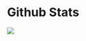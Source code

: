 <h1>Github Stats</h1>
<a href="https://github.com/IsThatTheRealNick">
  <img align="center" src="https://github-readme-stats.vercel.app/api?username=IsThatTheRealNick&theme=radical" />
</a>
